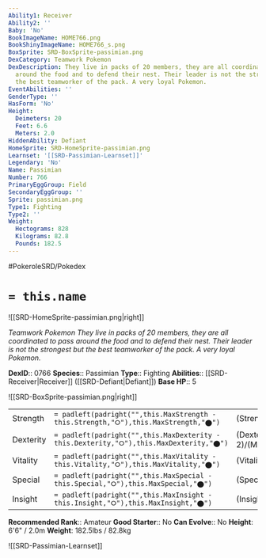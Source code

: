 ```yaml
---
Ability1: Receiver
Ability2: ''
Baby: 'No'
BookImageName: HOME766.png
BookShinyImageName: HOME766_s.png
BoxSprite: SRD-BoxSprite-passimian.png
DexCategory: Teamwork Pokemon
DexDescription: They live in packs of 20 members, they are all coordinated to pass
  around the food and to defend their nest. Their leader is not the strongest but
  the best teamworker of the pack. A very loyal Pokemon.
EventAbilities: ''
GenderType: ''
HasForm: 'No'
Height:
  Deimeters: 20
  Feet: 6.6
  Meters: 2.0
HiddenAbility: Defiant
HomeSprite: SRD-HomeSprite-passimian.png
Learnset: '[[SRD-Passimian-Learnset]]'
Legendary: 'No'
Name: Passimian
Number: 766
PrimaryEggGroup: Field
SecondaryEggGroup: ''
Sprite: passimian.png
Type1: Fighting
Type2: ''
Weight:
  Hectograms: 828
  Kilograms: 82.8
  Pounds: 182.5
---
```


#PokeroleSRD/Pokedex

# `= this.name`

![[SRD-HomeSprite-passimian.png|right]]

*Teamwork Pokemon*
*They live in packs of 20 members, they are all coordinated to pass around the food and to defend their nest. Their leader is not the strongest but the best teamworker of the pack. A very loyal Pokemon.*

**DexID**:: 0766
**Species**:: Passimian
**Type**:: Fighting
**Abilities**:: [[SRD-Receiver|Receiver]] ([[SRD-Defiant|Defiant]])
**Base HP**:: 5

![[SRD-BoxSprite-passimian.png|right]]

|           |                                                                                        |                                          |
| --------- | -------------------------------------------------------------------------------------- | ---------------------------------------- |
| Strength  | `= padleft(padright("",this.MaxStrength - this.Strength,"⭘"),this.MaxStrength,"⬤")`    | (Strength::3)/(MaxStrength::7)   |
| Dexterity | `= padleft(padright("",this.MaxDexterity - this.Dexterity,"⭘"),this.MaxDexterity,"⬤")` | (Dexterity:: 2)/(MaxDexterity::5) |
| Vitality  | `= padleft(padright("",this.MaxVitality - this.Vitality,"⭘"),this.MaxVitality,"⬤")`    | (Vitality::2)/(MaxVitality::5)   |
| Special   | `= padleft(padright("",this.MaxSpecial - this.Special,"⭘"),this.MaxSpecial,"⬤")`       | (Special::1)/(MaxSpecial::3)     |
| Insight   | `= padleft(padright("",this.MaxInsight - this.Insight,"⭘"),this.MaxInsight,"⬤")`       | (Insight::2)/(MaxInsight::4)     |

**Recommended Rank**:: Amateur
**Good Starter**:: No
**Can Evolve**:: No
**Height**: 6'6" / 2.0m
**Weight**: 182.5lbs / 82.8kg

![[SRD-Passimian-Learnset]]